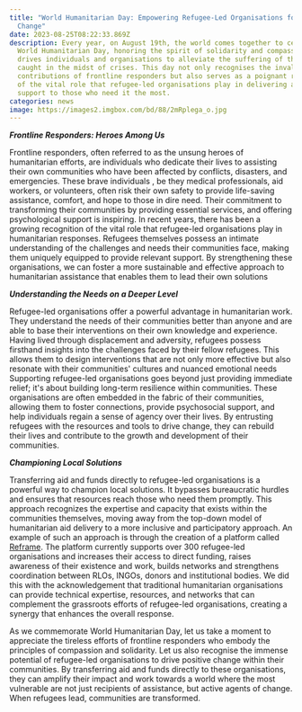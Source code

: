 ```yaml
---
title: "World Humanitarian Day: Empowering Refugee-Led Organisations for Lasting
  Change"
date: 2023-08-25T08:22:33.869Z
description: Every year, on August 19th, the world comes together to celebrate
  World Humanitarian Day, honoring the spirit of solidarity and compassion that
  drives individuals and organisations to alleviate the suffering of those
  caught in the midst of crises. This day not only recognises the invaluable
  contributions of frontline responders but also serves as a poignant reminder
  of the vital role that refugee-led organisations play in delivering aid and
  support to those who need it the most.
categories: news
image: https://images2.imgbox.com/bd/88/2mRplega_o.jpg
---
```

***Frontline Responders: Heroes Among Us***

Frontline responders, often referred to as the unsung heroes of humanitarian efforts, are individuals who dedicate their lives to assisting their own communities who have been affected by conflicts, disasters, and emergencies. These brave individuals , be they medical professionals, aid workers, or volunteers, often risk their own safety to provide life-saving assistance, comfort, and hope to those in dire need. Their commitment to transforming their communities by providing essential services, and offering psychological support is inspiring. 
In recent years, there has been a growing recognition of the vital role that refugee-led organisations play in humanitarian responses. Refugees themselves possess an intimate understanding of the challenges and needs their communities face, making them uniquely equipped to provide relevant support. By strengthening these organisations, we can foster a more sustainable and effective approach to humanitarian assistance that enables them to lead their own solutions



***Understanding the Needs on a Deeper Level***

Refugee-led organisations offer a powerful advantage in humanitarian work. They understand the needs of their communities better than anyone and are able to base their interventions on their own knowledge and experience. Having lived through displacement and adversity, refugees possess firsthand insights into the challenges faced by their fellow refugees. This allows them to design interventions that are not only more effective but also resonate with their communities' cultures and nuanced emotional needs
Supporting refugee-led organisations goes beyond just providing immediate relief; it's about building long-term resilience within communities. These organisations are often embedded in the fabric of their communities, allowing them to foster connections, provide psychosocial support, and help individuals regain a sense of agency over their lives. By entrusting refugees with the resources and tools to drive change, they can rebuild their lives and contribute to the growth and development of their communities.



***Championing Local Solutions***

Transferring aid and funds directly to refugee-led organisations is a powerful way to champion local solutions. It bypasses bureaucratic hurdles and ensures that resources reach those who need them promptly. This approach recognizes the expertise and capacity that exists within the communities themselves, moving away from the top-down model of humanitarian aid delivery to a more inclusive and participatory approach. An example of such an approach is through the creation of a platform called [Reframe](https://reframe.network/). The platform currently supports over 300 refugee-led organisations and increases their access to direct funding, raises awareness of their existence and work, builds networks and strengthens coordination between RLOs, INGOs, donors and institutional bodies.   We did this with the acknowledgement that traditional humanitarian organisations can provide technical expertise, resources, and networks that can complement the grassroots efforts of refugee-led organisations, creating a synergy that enhances the overall response.



As we commemorate World Humanitarian Day, let us take a moment to appreciate the tireless efforts of frontline responders who embody the principles of compassion and solidarity. Let us also recognise the immense potential of refugee-led organisations to drive positive change within their communities. By transferring aid and funds directly to these organisations, they can amplify their impact and work towards a world where the most vulnerable are not just recipients of assistance, but active agents of change. When refugees lead, communities are transformed.